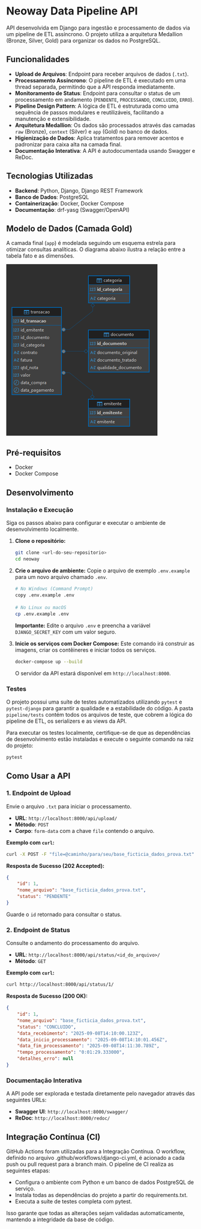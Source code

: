 # Neoway Data Pipeline API

API desenvolvida em Django para ingestão e processamento de dados via um pipeline de ETL assíncrono. O projeto utiliza a arquitetura Medallion (Bronze, Silver, Gold) para organizar os dados no PostgreSQL.

## Funcionalidades

- **Upload de Arquivos**: Endpoint para receber arquivos de dados (`.txt`).
- **Processamento Assíncrono**: O pipeline de ETL é executado em uma thread separada, permitindo que a API responda imediatamente.
- **Monitoramento de Status**: Endpoint para consultar o status de um processamento em andamento (`PENDENTE`, `PROCESSANDO`, `CONCLUIDO`, `ERRO`).
- **Pipeline Design Pattern**: A lógica de ETL é estruturada como uma sequência de passos modulares e reutilizáveis, facilitando a manutenção e extensibilidade.
- **Arquitetura Medallion**: Os dados são processados através das camadas `raw` (Bronze), `context` (Silver) e `app` (Gold) no banco de dados.
- **Higienização de Dados**: Aplica tratamentos para remover acentos e padronizar para caixa alta na camada final.
- **Documentação Interativa**: A API é autodocumentada usando Swagger e ReDoc.

## Tecnologias Utilizadas

- **Backend**: Python, Django, Django REST Framework
- **Banco de Dados**: PostgreSQL
- **Containerização**: Docker, Docker Compose
- **Documentação**: drf-yasg (Swagger/OpenAPI)

## Modelo de Dados (Camada Gold)

A camada final (`app`) é modelada seguindo um esquema estrela para otimizar consultas analíticas. O diagrama abaixo ilustra a relação entre a tabela fato e as dimensões.

![Diagrama do Modelo de Dados](diagrama.png)

## Pré-requisitos

- Docker
- Docker Compose

## Desenvolvimento

### Instalação e Execução

Siga os passos abaixo para configurar e executar o ambiente de desenvolvimento localmente.

1.  **Clone o repositório:**
    ```sh
    git clone <url-do-seu-repositorio>
    cd neoway
    ```

2.  **Crie o arquivo de ambiente:**
    Copie o arquivo de exemplo `.env.example` para um novo arquivo chamado `.env`.
    ```sh
    # No Windows (Command Prompt)
    copy .env.example .env
    
    # No Linux ou macOS
    cp .env.example .env
    ```
    **Importante:** Edite o arquivo `.env` e preencha a variável `DJANGO_SECRET_KEY` com um valor seguro.

3.  **Inicie os serviços com Docker Compose:**
    Este comando irá construir as imagens, criar os contêineres e iniciar todos os serviços.
    ```sh
    docker-compose up --build
    ```
    O servidor da API estará disponível em `http://localhost:8000`.

### Testes

O projeto possui uma suíte de testes automatizados utilizando `pytest` e `pytest-django` para garantir a qualidade e a estabilidade do código. A pasta `pipeline/tests` contém todos os arquivos de teste, que cobrem a lógica do pipeline de ETL, os serializers e as views da API.

Para executar os testes localmente, certifique-se de que as dependências de desenvolvimento estão instaladas e execute o seguinte comando na raiz do projeto:

```sh
pytest
```

## Como Usar a API

### 1. Endpoint de Upload

Envie o arquivo `.txt` para iniciar o processamento.

- **URL**: `http://localhost:8000/api/upload/`
- **Método**: `POST`
- **Corpo**: `form-data` com a chave `file` contendo o arquivo.

**Exemplo com `curl`:**
```bash
curl -X POST -F "file=@caminho/para/seu/base_ficticia_dados_prova.txt" http://localhost:8000/api/upload/
```

**Resposta de Sucesso (202 Accepted):**
```json
{
    "id": 1,
    "nome_arquivo": "base_ficticia_dados_prova.txt",
    "status": "PENDENTE"
}
```
Guarde o `id` retornado para consultar o status.

### 2. Endpoint de Status

Consulte o andamento do processamento do arquivo.

- **URL**: `http://localhost:8000/api/status/<id_do_arquivo>/`
- **Método**: `GET`

**Exemplo com `curl`:**
```bash
curl http://localhost:8000/api/status/1/
```

**Resposta de Sucesso (200 OK):**
```json
{
    "id": 1,
    "nome_arquivo": "base_ficticia_dados_prova.txt",
    "status": "CONCLUIDO",
    "data_recebimento": "2025-09-08T14:10:00.123Z",
    "data_inicio_processamento": "2025-09-08T14:10:01.456Z",
    "data_fim_processamento": "2025-09-08T14:11:30.789Z",
    "tempo_processamento": "0:01:29.333000",
    "detalhes_erro": null
}
```

### Documentação Interativa

A API pode ser explorada e testada diretamente pelo navegador através das seguintes URLs:

- **Swagger UI**: `http://localhost:8000/swagger/`
- **ReDoc**: `http://localhost:8000/redoc/`

## Integração Contínua (CI) 

GitHub Actions foram utilizadas para a Integração Contínua. O workflow, definido no arquivo .github/workflows/django-ci.yml, é acionado a cada push ou pull request para a branch main.
O pipeline de CI realiza as seguintes etapas: 
* Configura o ambiente com Python e um banco de dados PostgreSQL de serviço. 
* Instala todas as dependências do projeto a partir do requirements.txt. 
* Executa a suíte de testes completa com pytest. 

Isso garante que todas as alterações sejam validadas automaticamente, mantendo a integridade da base de código.

